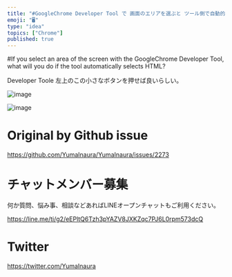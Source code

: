 ```yaml
---
title: "#GoogleChrome Developer Tool で 画面のエリアを選ぶと ツール側で自動的に HTMLを選択状態にしてくれるあれは"
emoji: "🖥"
type: "idea"
topics: ["Chrome"]
published: true
---
```


#If you select an area of the screen with the GoogleChrome Developer Tool, what will you do if the tool automatically selects HTML?


Developer Toole 左上のこの小さなボタンを押せば良いらしい。

![image](https://user-images.githubusercontent.com/13635059/62840242-48ad9400-bcd2-11e9-8855-ee9a789efa1d.png)

![image](https://user-images.githubusercontent.com/13635059/62840241-4814fd80-bcd2-11e9-8d3d-f663ad2d807d.png)



# Original by Github issue

https://github.com/YumaInaura/YumaInaura/issues/2273








<!-- Update From Qiita API -->

# チャットメンバー募集


何か質問、悩み事、相談などあればLINEオープンチャットもご利用ください。

https://line.me/ti/g2/eEPltQ6Tzh3pYAZV8JXKZqc7PJ6L0rpm573dcQ





# Twitter


https://twitter.com/YumaInaura


<!-- Update From Qiita API -->


